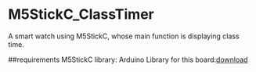 # M5StickC_ClassTimer
A smart watch using M5StickC, whose main function is displaying class time.

##requirements
M5StickC library: Arduino Library for this board:[download](https://github.com/m5stack/M5StickC)
